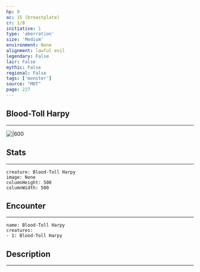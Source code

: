 ```yaml
---
hp: 9
ac: 15 (breastplate)
cr: 1/8
initiative: 1
type: 'aberration'    
size: 'Medium'
environment: None
alignment: lawful evil
legendary: False
lair: False
mythic: False
regional: False
tags: ['monster']
source: "MOT"
page: 227
---
```


## Blood-Toll Harpy
---

![|600](D:/Program%20Files/5e.tools/img/bestiary/MOT/Blood-Toll%20Harpy.jpg)

## Stats
---

```statblock
creature: Blood-Toll Harpy
image: None
columnHeight: 500
columnWidth: 500
```

## Encounter
---

```encounter-table
name: Blood-Toll Harpy
creatures:
- 1: Blood-Toll Harpy
```

## Description
---




